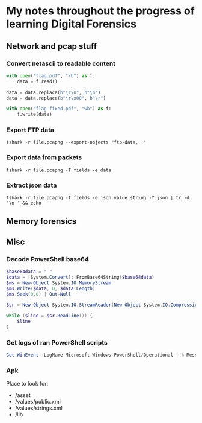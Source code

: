 # My notes throughout the progress of learning Digital Forensics

## Network and pcap stuff

### Convert netascii to readable content

```python
with open("flag.pdf", "rb") as f:
    data = f.read()

data = data.replace(b"\r\n", b"\n")
data = data.replace(b"\r\x00", b"\r")

with open("flag-fixed.pdf", "wb") as f:
    f.write(data)
```

### Export FTP data
```shell
tshark -r file.pcapng --export-objects "ftp-data, ."
```

### Export data from packets
```shell
tshark -r file.pcapng -T fields -e data
```
### Extract json data
```shell
tshark -r file.pcapng -T fields -e json.value.string -Y json | tr -d '\n ' && echo
```

## Memory forensics


## Misc

### Decode PowerShell base64

```PowerShell
$base64data = " "
$data = [System.Convert]::FromBase64String($base64data)
$ms = New-Object System.IO.MemoryStream
$ms.Write($data, 0, $data.Length)
$ms.Seek(0,0) | Out-Null

$sr = New-Object System.IO.StreamReader(New-Object System.IO.Compression.DeflateStream($ms, [System.IO.Compression.CompressionMode]::Decompress))

while ($line = $sr.ReadLine()) {  
    $line
}
```

### Get logs of ran PowerShell scripts

```PowerShell
Get-WinEvent -LogName Microsoft-Windows-PowerShell/Operational | % Message > text.txt
```

### Apk

Place to look for:
+ /asset
+ /values/public.xml
+ /values/strings.xml
+ /lib
